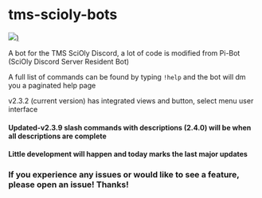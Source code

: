 # tms-scioly-bots
[![](https://user-images.githubusercontent.com/88685021/135161619-ddd85a73-3b32-4e91-9746-f62b751f57f9.png))](https://github.com/user/repository/subscription)



A bot for the TMS SciOly Discord, a lot of code is modified from Pi-Bot (SciOly Discord Server Resident Bot)

A full list of commands can be found by typing `!help` and the bot will dm you a paginated help page

v2.3.2 (current version) has integrated views and button, select menu user interface

#### Updated-v2.3.9 slash commands with descriptions (2.4.0) will be when all descriptions are complete 
#### Little development will happen and today marks the last major updates



### If you experience any issues or would like to see a feature, please open an issue! Thanks!
